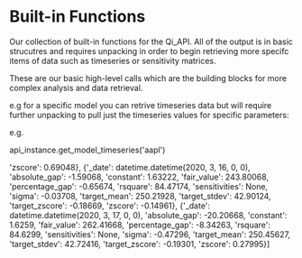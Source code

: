 # Built-in Functions

Our collection of built-in functions for the Qi_API. All of the output is in basic strucutres and requires unpacking in order to begin retrieving more specifc items of data such as timeseries or sensitivity matrices. 

These are our basic high-level calls which are the building blocks for more complex analysis and data retrieval.


e.g for a specific model you can retrive timeseries data but will require further unpacking to pull just the timeseries values for specific parameters:


e.g. 

api_instance.get_model_timeseries('aapl')

  'zscore': 0.69048}, {'_date': datetime.datetime(2020, 3, 16, 0, 0),
  'absolute_gap': -1.59068,
  'constant': 1.63222,
  'fair_value': 243.80068,
  'percentage_gap': -0.65674,
  'rsquare': 84.47174,
  'sensitivities': None,
  'sigma': -0.03708,
  'target_mean': 250.21928,
  'target_stdev': 42.90124,
  'target_zscore': -0.18669,
  'zscore': -0.14961}, {'_date': datetime.datetime(2020, 3, 17, 0, 0),
  'absolute_gap': -20.20668,
  'constant': 1.6259,
  'fair_value': 262.41668,
  'percentage_gap': -8.34263,
  'rsquare': 84.6299,
  'sensitivities': None,
  'sigma': -0.47296,
  'target_mean': 250.45627,
  'target_stdev': 42.72416,
  'target_zscore': -0.19301,
  'zscore': 0.27995}]

